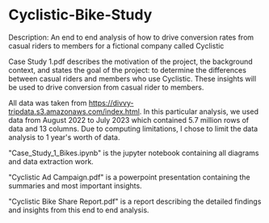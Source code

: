# Cyclistic-Bike-Study
Description: An end to end analysis of how to drive conversion rates from casual riders to members for a fictional company called Cyclistic

Case Study 1.pdf describes the motivation of the project, the background context, and states the goal of the project: to determine the differences between casual riders and members who use Cyclistic. These insights will be used to drive conversion from casual rider to members.

All data was taken from https://divvy-tripdata.s3.amazonaws.com/index.html. In this particular analysis, we used data from August 2022 to July 2023 which contained 5.7 million rows of data and 13 columns. Due to computing limitations, I chose to limit the data analysis to 1 year's worth of data.

"Case_Study_1_Bikes.ipynb" is the jupyter notebook containing all diagrams and data extraction work.

"Cyclistic Ad Campaign.pdf" is a powerpoint presentation containing the summaries and most important insights.

"Cyclistic Bike Share Report.pdf" is a report describing the detailed findings and insights from this end to end analysis.